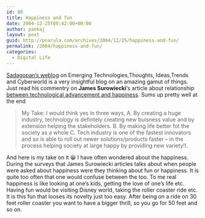 ```yaml
---
id: 80
title: Happiness and fun
date: 2004-12-25T09:42:00+00:00
author: pankaj
layout: post
guid: http://pnarula.com/archives/2004/12/25/happiness-and-fun/
permalink: /2004/happiness-and-fun/
categories:
  - Digital Life
---
```

<a href="http://123suds.blogspot.com/" onclick="_gaq.push(['_trackEvent', 'outbound-article', 'http://123suds.blogspot.com/', 'Sadagopan&#8217;s weblog']);" >Sadagopan&#8217;s weblog</a> on Emerging Technologies,Thoughts, Ideas,Trends and Cyberworld is a very insightful blog on an amazing gamut of things. Just read his commentry on **James Surowiecki**&#8216;s article about relationship <a href="http://www.technologyreview.com/articles/05/01/issue/surowiecki0105.asp?p=0" onclick="_gaq.push(['_trackEvent', 'outbound-article', 'http://www.technologyreview.com/articles/05/01/issue/surowiecki0105.asp?p=0', ' between technological advancement and happiness']);" >between technological advancement and happiness</a>. Sums up pretty well at the end

> My Take: I would think yes in three ways, A. By creating a huge industry, technology is defintely creating new buisness value and by extension helping the stakeholders. B. By making life better fot the society as a whole C. Tech industry is one of the fastest innovators and so is able to roll out newer solutions/products faster &#8211; in the process helping society at large happy by providing new variety!!. 

And here is my take on it 😀 I have often wondered about the happiness. During the surveys that James Surowiecki articles talks about when people were asked about happiness were they thinking about fun or happiness. It is quite too often that one would confuse between the too. To me real happiness is like looking at one&#8217;s kids, getting the love of one&#8217;s life etc. Having fun would be visiting Disney world, taking the roller coaster ride etc. It is this fun that looses its novelty just too easy. After being on a ride on 30 feet roller coaster you want to have a bigger thrill, so you go for 50 feet and so on.